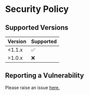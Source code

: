 # Security Policy

## Supported Versions

| Version | Supported          |
| ------- | ------------------ |
| <1.1.x   | :white_check_mark: |
| >1.0.x   | :x:                |

## Reporting a Vulnerability

Please raise an issue [here.](https://github.com/facetrollex/browser-notifications-api/issues)
